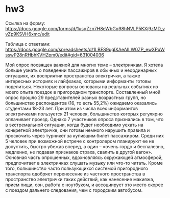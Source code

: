 # hw3
Ссылка на форму: https://docs.google.com/forms/d/1usqZzn7H8eWbGq98hNVLP5KXj9zMD_yvZp9KSVH6xmc/edit

Таблица с ответами: https://docs.google.com/spreadsheets/d/1LBES9uglXAeAILW0ZP_ewXPuWsswP28nRHbhKVHZpm0/edit#gid=631004036

Мой опрос посвящен важной для многих теме – электричкам. Я хотела больше узнать о поведении пассажиров в обычных и неординарных ситуациях, их восприятии пространства электрички, а также интересных историях и лайфхаках, которыми информанты готовы поделиться. Некоторые вопросы основаны на реальных событиях из моего опыта поездок в пригородном транспорте.
Составленный мной опрос прошло 29 представителей разных возрастных групп, но большинство респондентов (16, то есть 55,2%) ожидаемо оказались студентами 18-23 лет. При этом из числа всех информантов электричками пользуется 21 человек, большинство которых регулярно оплачивает проезд. Однако 7 участников опроса признались в том, что в экстремальной ситуации, когда будет необходимо уехать на конкретной электричке, они готовы немного нарушить правила и проскочить через турникет за купившим билет пассажиром. Среди них 5 человек при возможной встрече с контролером планируют ее не допустить, быстро убежав вперед, а один – «очень гордо и беспалевно, медленно, не подавая признаков страха, свалить в другой вагон». Основная часть опрошенных, вдохновляясь окружающей атмосферой, предпочитает в электричках слушать музыку или что-то читать. Кроме того, большинство часто пользующихся системой пригородного транспорта одобряет перенесение из частного пространства в пространство электрички таких действий, как нанесение макияжа, прием пищи, сон, работа с ноутбуком, и ассоциирует это место скорее с поездом дальнего следования, чем с городским автобусом. 


